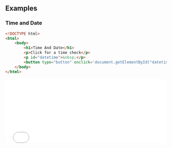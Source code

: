## Examples

### Time and Date

```html
<!DOCTYPE html>
<html>
    <body>
        <h1>Time And Date</h1>
        <p>Click for a time check</p>
        <p id="datetime">&nbsp;</p>
        <button type="button" onclick='document.getElementById("datetime").innerHTML = Date()'>What’s The Date & Time?</button>
    </body>
</html>
```

<iframe 
    height="200" 
    width="100%" 
    scrolling="no" 
    title="dateTime.html" 
    src="Block_JS/section_1/dateTime.html" 
    frameborder="no" 
    loading="lazy" 
    allowtransparency="true" 
    allowfullscreen="true">
</iframe>
